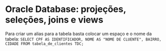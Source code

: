 # Oracle Database: projeções, seleções, joins e views

<p>
    Para criar um alias para a tabela basta colocar um espaço e o nome da tabela:
    <code>SELECT CPF AS IDENTIFICADOR, NOME AS "NOME DE CLUENTE", BAIRRO, CIDADE FROM tabela_de_clientes TDC;</code>
</p>